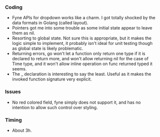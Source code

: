 ### Coding

- Fyne APIs for dropdown works like a charm. I got totally shocked by the data formats in Golang (called layout).
- Pointers got me into some trouble as some initial state appear to leave them as nil.
- Resorting to global state. Not sure this is appropriate, but it makes the logic simple to implement, it probably isn't ideal for unit testing though as global state is likely problematic.
- Returning errors, go won't let a function only return one type if it is declared to return more, and won't allow returning nil for the case of Time type, and it won't allow inline operation on func returned typed it seems.
- The _ declaration is interesting to say the least. Useful as it makes the invoked function signature very explicit.
  

### Issues

- No red colored field, fyne simply does not support it, and has no intention to allow such control over styling.

### Timing

- About 3h. 
